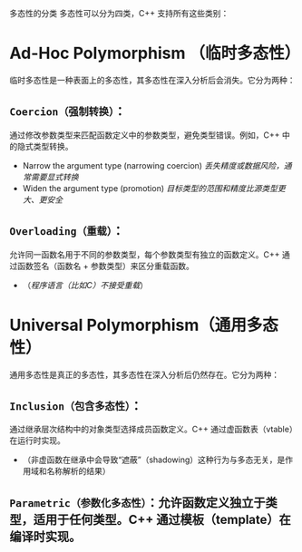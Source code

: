 多态性的分类
多态性可以分为四类，C++ 支持所有这些类别：
# Ad-Hoc Polymorphism （临时多态性）
临时多态性是一种表面上的多态性，其多态性在深入分析后会消失。它分为两种：

## `Coercion（强制转换）`：
通过修改参数类型来匹配函数定义中的参数类型，避免类型错误。例如，C++ 中的隐式类型转换。
- Narrow the argument type (narrowing coercion) *丢失精度或数据风险，通常需要显式转换*
- Widen the argument type (promotion) *目标类型的范围和精度比源类型更大、更安全*

## `Overloading（重载）`：
允许同一函数名用于不同的参数类型，每个参数类型有独立的函数定义。C++ 通过函数签名（函数名 + 参数类型）来区分重载函数。
- （*程序语言（比如C）不接受重载*）


# Universal Polymorphism（通用多态性）
通用多态性是真正的多态性，其多态性在深入分析后仍然存在。它分为两种：

## `Inclusion（包含多态性）`：
通过继承层次结构中的对象类型选择成员函数定义。C++ 通过虚函数表（vtable）在运行时实现。
- （非虚函数在继承中会导致“遮蔽”（shadowing）这种行为与多态无关，是作用域和名称解析的结果）

## `Parametric（参数化多态性）`：允许函数定义独立于类型，适用于任何类型。C++ 通过模板（template）在编译时实现。